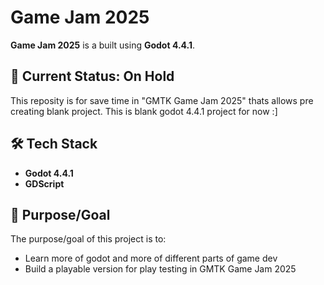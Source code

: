 # Game Jam 2025

**Game Jam 2025** is a built using **Godot 4.4.1**.

## 🧊 Current Status: On Hold

This reposity is for save time in "GMTK Game Jam 2025" thats allows pre creating blank project. This is blank godot 4.4.1 project for now :]

## 🛠️ Tech Stack

- **Godot 4.4.1**
- **GDScript**

## 🎯 Purpose/Goal

The purpose/goal of this project is to:
- Learn more of godot and more of different parts of game dev
- Build a playable version for play testing in GMTK Game Jam 2025
